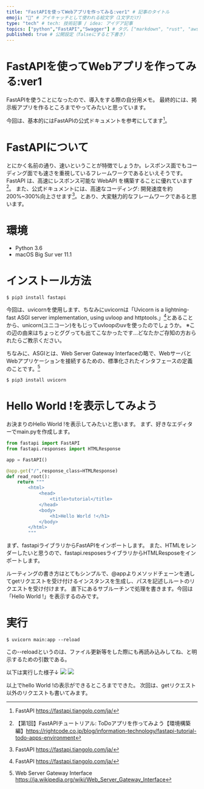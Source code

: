 ```yaml
---
title: "FastAPIを使ってWebアプリを作ってみる:ver1" # 記事のタイトル
emoji: "💨" # アイキャッチとして使われる絵文字（1文字だけ）
type: "tech" # tech: 技術記事 / idea: アイデア記事
topics: ["python","FastAPI","Swagger"] # タグ。["markdown", "rust", "aws"]のように指定する
published: true # 公開設定（falseにすると下書き）
---
```


# FastAPIを使ってWebアプリを作ってみる:ver1

FastAPIを使うことになったので、導入をする際の自分用メモ。
最終的には、掲示板アプリを作るところまでやってみたいと思っています。

今回は、基本的にはFastAPIの公式ドキュメントを参考にしてます[^1]。

# FastAPIについて

とにかく名前の通り、速いということが特徴でしょうか。レスポンス面でもコーディング面でも速さを重視しているフレームワークであるといえそうです。
FastAPI は、高速にレスポンス可能な WebAPI を構築することに優れています[^3]。
また、公式ドキュメントには、高速なコーディング: 開発速度を約 200%~300%向上させます[^1]。とあり、大変魅力的なフレームワークであると思います。

# 環境

+ Python 3.6
+ macOS Big Sur ver 11.1

# インストール方法

```bash:terminal
$ pip3 install fastapi
```

今回は、uvicornを使用します、ちなみにuvicornは「Uvicorn is a lightning-fast ASGI server implementation, using uvloop and httptools.」[^1]とあることから、unicorn(ユニコーン)をもじってuvloopのuvを使ったのでしょうか。
※この辺の由来はちょっとググっても出てこなかったです...どなたかご存知の方おられたらご教示ください。

ちなみに、ASGIとは、Web Server Gateway Interfaceの略で、WebサーバとWebアプリケーションを接続するための、標準化されたインタフェースの定義のことです。[^2]

```bash:terminal
$ pip3 install uvicorn
```

# Hello World !を表示してみよう

お決まりのHello World !を表示してみたいと思います。
まず、好きなエディターでmain.pyを作成します。

```python:main.py
from fastapi import FastAPI
from fastapi.responses import HTMLResponse

app = FastAPI()

@app.get("/",response_class=HTMLResponse)
def read_root():
    return """
        <html>
            <head>
                <title>tutorial</title>
            </head>
            <body>
                <h1>Hello World !</h1>
            </body>
        </html>
        """
```

まず、fastapiライブラリからFastAPIをインポートします。
また、HTMLをレンダーしたいと思うので、fastapi.resposesライブラリからHTMLResposeをインポートします。

ルーティングの書き方はとてもシンプルで、@appよりメソッドチェーンを通してgetリクエストを受け付けるインスタンスを生成し、パスを記述しルートのリクエストを受け付けます。
直下にあるサブルーチンで処理を書きます。今回は「Hello World !」を表示するのみです。

# 実行

```bash:terminal
$ uvicorn main:app --reload
```

この--reloadというのは、ファイル更新等をした際にも再読み込みしてね、と明示するための引数である。

以下は実行した様子↓
![](https://storage.googleapis.com/zenn-user-upload/75laqcay25o0tu9moqy796btywyf)
![](https://storage.googleapis.com/zenn-user-upload/d7vs452ydic88mkeijkndqxgd4xl)

以上でhello World !の表示ができるところまでできた。
次回は、getリクエスト以外のリクエストも書いてみます。

[^1]: FastAPI https://fastapi.tiangolo.com/ja/
[^2]: Web Server Gateway Interface https://ja.wikipedia.org/wiki/Web_Server_Gateway_Interface
[^3]: 【第1回】FastAPIチュートリアル: ToDoアプリを作ってみよう【環境構築編】https://rightcode.co.jp/blog/information-technology/fastapi-tutorial-todo-apps-environment




